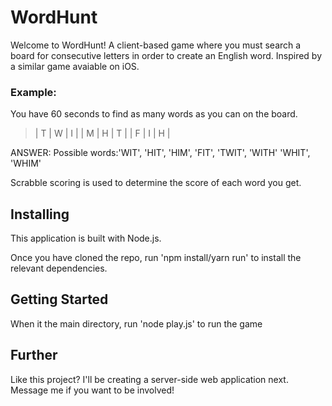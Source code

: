 # WordHunt

Welcome to WordHunt! A client-based game where you must search a board for consecutive letters in order to create an English word. Inspired by a similar game avaiable on iOS.

### Example:

You have 60 seconds to find as many words as you can on the board.

> | T | W | I | 
> | M | H | T | 
> | F | I | H | 

ANSWER: Possible words:'WIT',  'HIT', 'HIM',  'FIT', 'TWIT', 'WITH' 'WHIT', 'WHIM'

Scrabble scoring is used to determine the score of each word you get.

## Installing

This application is built with Node.js.

Once you have cloned the repo, run 'npm install/yarn run' to install the relevant dependencies.

## Getting Started

When it the main directory, run 'node play.js' to run the game


## Further

Like this project? I'll be creating a server-side web application next. Message me if you want to be involved!



